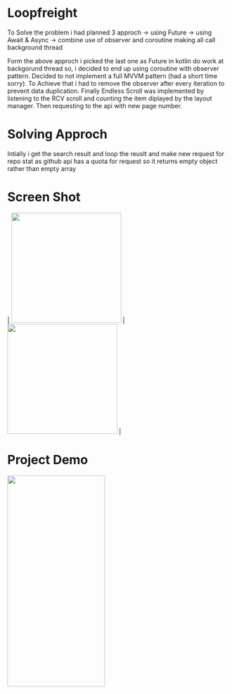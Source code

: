 # Loopfreight
 
To Solve the problem  i had planned 3 approch 
-> using Future 
-> using Await & Async 
-> combine use of observer and coroutine making all call background thread  

Form the above approch i picked the last one as Future in kotlin do work at backgorund thread so, i decided to end up using coroutine with observer pattern. Decided to not implement a full MVVM pattern (had a short time sorry). To Achieve that i had to remove the observer after every iteration to prevent data duplication. Finally Endless Scroll was implemented by listening to the RCV scroll and counting the item diplayed by the layout manager. Then requesting to the api with new page number. 

# Solving Approch
Intially  i get the search result and loop the reuslt and make new request for repo stat as github api has a quota for request so it returns empty object rather than empty array 

# Screen Shot 


| <img src="../main/ss/1.png" width="250"> | <img src="../main/ss/2.png" width="250"> |

# Project Demo 
<img src="https://media.giphy.com/media/XP9SUQARpsGqKIkiFI/giphy.gif" width="222" height="480" />
